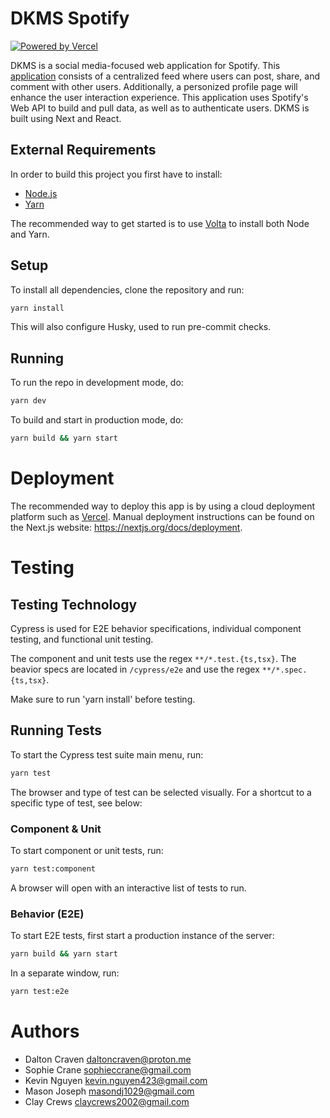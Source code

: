 # DKMS Spotify

[![Powered by Vercel](https://www.datocms-assets.com/31049/1618983297-powered-by-vercel.svg)](https://vercel.com?utm_source=dkms&utm_campaign=oss)

DKMS is a social media-focused web application for Spotify. This [application](https://github.com/SCCapstone/DKMS/wiki/Project-Description) consists of a centralized feed where users can post, share, and comment with other users. Additionally, a personized profile page will enhance the user interaction experience. This application uses Spotify's Web API to build and pull data, as well as to authenticate users. DKMS is built using Next and React.

## External Requirements

In order to build this project you first have to install:

- [Node.js](https://nodejs.org/en/)
- [Yarn](https://yarnpkg.com)

The recommended way to get started is to use [Volta](https://volta.sh) to install both Node and Yarn.

## Setup

To install all dependencies, clone the repository and run:

```zsh
yarn install
```

This will also configure Husky, used to run pre-commit checks.

## Running

To run the repo in development mode, do:

```zsh
yarn dev
```

To build and start in production mode, do:

```zsh
yarn build && yarn start
```

# Deployment

The recommended way to deploy this app is by using a cloud deployment platform such as [Vercel](https://vercel.com). Manual deployment instructions can be found on the Next.js website: https://nextjs.org/docs/deployment.

# Testing

## Testing Technology

Cypress is used for E2E behavior specifications, individual component testing, and functional unit testing.

The component and unit tests use the regex `**/*.test.{ts,tsx}`.
The beavior specs are located in `/cypress/e2e` and use the regex `**/*.spec.{ts,tsx}`.

Make sure to run 'yarn install' before testing.

## Running Tests

To start the Cypress test suite main menu, run:

```zsh
yarn test
```

The browser and type of test can be selected visually. For a shortcut to a specific type of test, see below:

### Component & Unit

To start component or unit tests, run:

```zsh
yarn test:component
```

A browser will open with an interactive list of tests to run.

### Behavior (E2E)

To start E2E tests, first start a production instance of the server:

```zsh
yarn build && yarn start
```

In a separate window, run:

```zsh
yarn test:e2e
```

# Authors

- Dalton Craven daltoncraven@proton.me
- Sophie Crane sophieccrane@gmail.com
- Kevin Nguyen kevin.nguyen423@gmail.com
- Mason Joseph masondj1029@gmail.com
- Clay Crews claycrews2002@gmail.com
